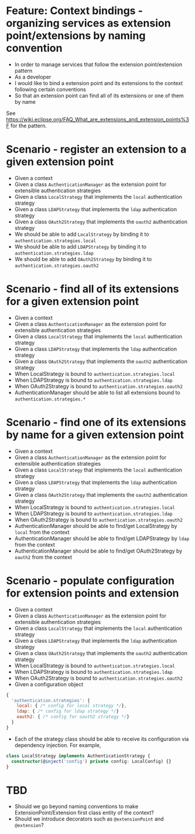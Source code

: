 # Feature: Context bindings - organizing services as extension point/extensions by naming convention

- In order to manage services that follow the extension point/extension pattern
- As a developer
- I would like to bind a extension point and its extensions to the context following certain conventions
- So that an extension point can find all of its extensions or one of them by name

See https://wiki.eclipse.org/FAQ_What_are_extensions_and_extension_points%3F for the pattern.

# Scenario - register an extension to a given extension point

- Given a context
- Given a class `AuthenticationManager` as the extension point for extensible authentication strategies
- Given a class `LocalStrategy` that implements the `local` authentication strategy
- Given a class `LDAPStrategy` that implements the `ldap` authentication strategy
- Given a class `OAuth2Strategy` that implements the `oauth2` authentication strategy
- We should be able to add `LocalStrategy` by binding it to `authentication.strategies.local`
- We should be able to add `LDAPStrategy` by binding it to `authentication.strategies.ldap`
- We should be able to add `OAuth2Strategy` by binding it to `authentication.strategies.oauth2`

# Scenario - find all of its extensions for a given extension point

- Given a context
- Given a class `AuthenticationManager` as the extension point for extensible authentication strategies
- Given a class `LocalStrategy` that implements the `local` authentication strategy
- Given a class `LDAPStrategy` that implements the `ldap` authentication strategy
- Given a class `OAuth2Strategy` that implements the `oauth2` authentication strategy
- When LocalStrategy is bound to `authentication.strategies.local`
- When LDAPStrategy is bound to `authentication.strategies.ldap`
- When OAuth2Strategy is bound to `authentication.strategies.oauth2`
- AuthenticationManager should be able to list all extensions bound to `authentication.strategies.*`

# Scenario - find one of its extensions by name for a given extension point

- Given a context
- Given a class `AuthenticationManager` as the extension point for extensible authentication strategies
- Given a class `LocalStrategy` that implements the `local` authentication strategy
- Given a class `LDAPStrategy` that implements the `ldap` authentication strategy
- Given a class `OAuth2Strategy` that implements the `oauth2` authentication strategy
- When LocalStrategy is bound to `authentication.strategies.local`
- When LDAPStrategy is bound to `authentication.strategies.ldap`
- When OAuth2Strategy is bound to `authentication.strategies.oauth2`
- AuthenticationManager should be able to find/get LocalStrategy by `local` from the context
- AuthenticationManager should be able to find/get LDAPStrategy by `ldap` from the context
- AuthenticationManager should be able to find/get OAuth2Strategy by `oauth2` from the context

# Scenario - populate configuration for extension points and extension

- Given a context
- Given a class `AuthenticationManager` as the extension point for extensible authentication strategies
- Given a class `LocalStrategy` that implements the `local` authentication strategy
- Given a class `LDAPStrategy` that implements the `ldap` authentication strategy
- Given a class `OAuth2Strategy` that implements the `oauth2` authentication strategy
- When LocalStrategy is bound to `authentication.strategies.local`
- When LDAPStrategy is bound to `authentication.strategies.ldap`
- When OAuth2Strategy is bound to `authentication.strategies.oauth2`
- Given a configuration object
```js
{
  'authentication.strategies': {
    local: { /* config for local strategy */},
    ldap: { /* config for ldap strategy */}
    oauth2: { /* config for oauth2 strategy */}
  }
}
```
- Each of the strategy class should be able to receive its configuration via dependency injection. For example,

```ts
class LocalStrategy implements AuthenticationStrategy {
  constructor(@inject('config') private config: LocalConfig) {}
}
```

# TBD

- Should we go beyond naming conventions to make ExtensionPoint/Extension first class entity of the context?
- Should we introduce decorators such as `@extensionPoint` and `@extension`?
